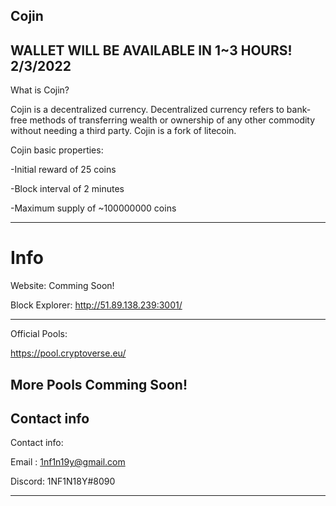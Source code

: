 Cojin
---------------------------------------------------------------------------------------------------------------------------------------------------------------------------------
WALLET WILL BE AVAILABLE IN 1~3 HOURS! 2/3/2022
-----------------
What is Cojin?

Cojin is a decentralized currency. Decentralized currency refers to bank-free methods of transferring wealth or ownership of any other commodity without needing a third party. Cojin is a fork of litecoin.

Cojin basic properties:

-Initial reward of 25 coins

-Block interval of 2 minutes

-Maximum supply of ~100000000 coins

-----------------------------------------------------------------------------------------------------------------------------------------------------------------------------------
Info
====
Website: Comming Soon!

Block Explorer: http://51.89.138.239:3001/

---------------
Official Pools:

https://pool.cryptoverse.eu/

More Pools Comming Soon!
------------------------------------------------------------------------
Contact info
-------
Contact info:

Email : 1nf1n19y@gmail.com

Discord: 1NF1N18Y#8090

---------------




